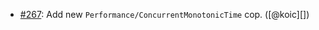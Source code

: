 * [#267](https://github.com/rubocop/rubocop-performance/pull/267): Add new `Performance/ConcurrentMonotonicTime` cop. ([@koic][])
